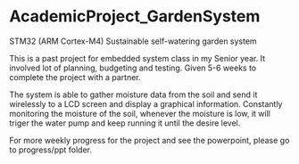 AcademicProject_GardenSystem
============================
STM32 (ARM Cortex-M4)
Sustainable self-watering garden system

This is a past project for embedded system class in my Senior year.
It involved lot of planning, budgeting and testing. Given 5-6 weeks to 
complete the project with a partner. 

The system is able to gather moisture data from the soil and send it wirelessly
to a LCD screen and display a graphical information. Constantly monitoring the moisture
of the soil, whenever the moisture is low, it will triger the water pump and keep running it
until the desire level.

For more weekly progress for the project and see the powerpoint, please go to progress/ppt folder.

